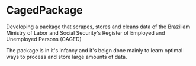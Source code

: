 # CagedPackage
Developing a package that scrapes, stores and cleans data of the Braziliam Ministry of Labor and Social Security's  Register of Employed and Unemployed Persons  (CAGED)

The package is in it's infancy and it's beign done mainly to learn optimal ways to process and store large amounts of data.
